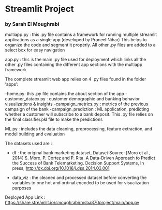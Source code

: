 # Streamlit Project 
### by Sarah El Moughrabi



multiapp.py : this .py file contains a framework for running multiple streamlit applications as a single app (developed by Praneel Nihar) This helps to organize the code and segment it properly. All other .py files are added to a select box for easy navigation

app.py : this is the main .py file used for deployment which links all the other .py files containing the different app sections with the multiapp framework


The complete streamlit web app relies on 4 .py files found in the folder ‘apps’: 

-home.py: this .py file contains the about section of the app
-customer_dataex.py : customer demographic and banking behavior visualizations & insights
-campaign_metrics.py : metrics of the previous campaign of the bank
-campaign_prediction : ML application, predicting whether a customer will subscribe to a bank deposit. This .py file relies on the final classifier.pkl file to make the predictions 

ML.py : includes the data cleaning, preprocessing, feature extraction, and model building and evaluation



The datasets used are : 

- df : the original bank marketing dataset, Dataset Source: [Moro et al., 2014] S. Moro, P. Cortez and P. Rita. A Data-Driven Approach to Predict the Success of Bank Telemarketing. Decision Support Systems, In press, http://dx.doi.org/10.1016/j.dss.2014.03.001

- data_viz : the cleaned and processed dataset before converting the variables to one hot and ordinal encoded to be used for visualization purposes

Deployed App Link : https://share.streamlit.io/smoughrabi/msba370project/main/app.py 
